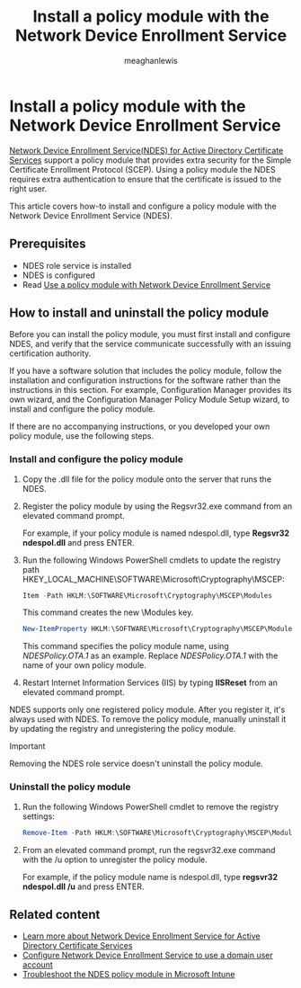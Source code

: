 ﻿---
title: Install a policy module with the Network Device Enrollment Service
description: Learn how to install, configure, and uninstall a policy module with the Network Device Enrollment Service.
author: meaghanlewis
ms.topic: how-to
ms.author: mosagie
ms.date: 02/06/2025
---

# Install a policy module with the Network Device Enrollment Service

[Network Device Enrollment Service(NDES) for Active Directory Certificate Services](/windows-server/identity/ad-cs/network-device-enrollment-service-overview) support a policy module that provides extra security for the Simple Certificate Enrollment Protocol (SCEP). Using a policy module the NDES requires extra authentication to ensure that the certificate is issued to the right user.

This article covers how-to install and configure a policy module with the Network Device Enrollment Service (NDES).

## Prerequisites

- NDES role service is installed
- NDES is configured
- Read [Use a policy module with Network Device Enrollment Service](/previous-versions/windows/it-pro/windows-server-2012-R2-and-2012/dn473016(v=ws.11)#how-to-install-and-uninstall-the-policy-module)

## How to install and uninstall the policy module

Before you can install the policy module, you must first install and configure NDES, and verify that the service communicate successfully with an issuing certification authority.

If you have a software solution that includes the policy module, follow the installation and configuration instructions for the software rather than the instructions in this section. For example, Configuration Manager provides its own wizard, and the Configuration Manager Policy Module Setup wizard, to install and configure the policy module.

If there are no accompanying instructions, or you developed your own policy module, use the following steps.

### Install and configure the policy module

1. Copy the .dll file for the policy module onto the server that runs the NDES.

1. Register the policy module by using the Regsvr32.exe command from an elevated command prompt.

    For example, if your policy module is named ndespol.dll, type **Regsvr32 ndespol.dll** and press ENTER.

1. Run the following Windows PowerShell cmdlets to update the registry path HKEY\_LOCAL\_MACHINE\\SOFTWARE\\Microsoft\\Cryptography\\MSCEP:

    ```powershell
    Item -Path HKLM:\SOFTWARE\Microsoft\Cryptography\MSCEP\Modules
    ```

    This command creates the new \\Modules key.

    ```powershell
    New-ItemProperty HKLM:\SOFTWARE\Microsoft\Cryptography\MSCEP\Modules\ -Name Policy -PropertyType String -Value "NDESPolicy.OTA.1"
    ```

    This command specifies the policy module name, using *NDESPolicy.OTA.1* as an example. Replace *NDESPolicy.OTA.1* with the name of your own policy module.

1. Restart Internet Information Services (IIS) by typing **IISReset** from an elevated command prompt.

NDES supports only one registered policy module. After you register it, it's always used with NDES. To remove the policy module, manually uninstall it by updating the registry and unregistering the policy module.

>[!IMPORTANT]
> Removing the NDES role service doesn't uninstall the policy module.

### Uninstall the policy module

1. Run the following Windows PowerShell cmdlet to remove the registry settings:

    ```powershell
    Remove-Item -Path HKLM:\SOFTWARE\Microsoft\Cryptography\MSCEP\Modules -Recurse
    ```

1. From an elevated command prompt, run the regsvr32.exe command with the /u option to unregister the policy module.

    For example, if the policy module name is ndespol.dll, type **regsvr32 ndespol.dll /u** and press ENTER.

## Related content

- [Learn more about Network Device Enrollment Service for Active Directory Certificate Services](/windows-server/identity/ad-cs/network-device-enrollment-service-overview)
- [Configure Network Device Enrollment Service to use a domain user account](/windows-server/identity/ad-cs/create-domain-user-account-ndes-service-account)
- [Troubleshoot the NDES policy module in Microsoft Intune](/troubleshoot/mem/intune/certificates/troubleshoot-scep-certificate-ndes-policy-module)